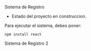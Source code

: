 <hi> Sistema de Registro</h1>

- Estado del proyecto en construccion. 

Para ejecutar el sistema, debes poner:

```npm install react``` 

Sistema de Registro 2
